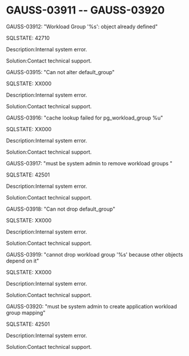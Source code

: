 # GAUSS-03911 -- GAUSS-03920<a name="EN-US_TOPIC_0302073194"></a>

GAUSS-03912: "Workload Group '%s': object already defined"

SQLSTATE: 42710

Description:Internal system error.

Solution:Contact technical support.

GAUSS-03915: "Can not alter default\_group"

SQLSTATE: XX000

Description:Internal system error.

Solution:Contact technical support.

GAUSS-03916: "cache lookup failed for pg\_workload\_group %u"

SQLSTATE: XX000

Description:Internal system error.

Solution:Contact technical support.

GAUSS-03917: "must be system admin to remove workload groups "

SQLSTATE: 42501

Description:Internal system error.

Solution:Contact technical support.

GAUSS-03918: "Can not drop default\_group"

SQLSTATE: XX000

Description:Internal system error.

Solution:Contact technical support.

GAUSS-03919: "cannot drop workload group '%s' because other objects depend on it"

SQLSTATE: XX000

Description:Internal system error.

Solution:Contact technical support.

GAUSS-03920: "must be system admin to create application workload group mapping"

SQLSTATE: 42501

Description:Internal system error.

Solution:Contact technical support.

